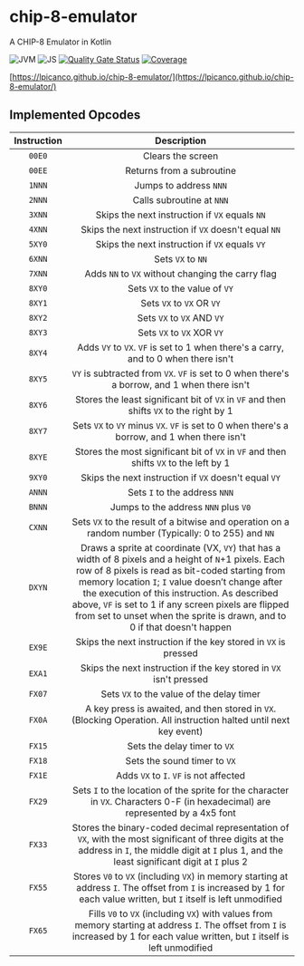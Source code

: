 # chip-8-emulator
A CHIP-8 Emulator in Kotlin

![JVM](https://github.com/lpicanco/chip-8-emulator/workflows/JVM/badge.svg)
![JS](https://github.com/lpicanco/chip-8-emulator/workflows/JS/badge.svg)
[![Quality Gate Status](https://sonarcloud.io/api/project_badges/measure?project=lpicanco-chip-8-emulator&metric=alert_status)](https://sonarcloud.io/dashboard?id=lpicanco-chip-8-emulator)
[![Coverage](https://sonarcloud.io/api/project_badges/measure?project=lpicanco-chip-8-emulator&metric=coverage)](https://sonarcloud.io/dashboard?id=lpicanco-chip-8-emulator)

[https://lpicanco.github.io/chip-8-emulator/](https://lpicanco.github.io/chip-8-emulator/)

## Implemented Opcodes
| Instruction | Description |
|:-----------:|:-----------:|
|   `00E0`    | Clears the screen | 
|   `00EE`    | Returns from a subroutine | 
|   `1NNN`    | Jumps to address `NNN` | 
|   `2NNN`    | Calls subroutine at `NNN` | 
|   `3XNN`    | Skips the next instruction if `VX` equals `NN` | 
|   `4XNN`    | Skips the next instruction if `VX` doesn't equal `NN` | 
|   `5XY0`    | Skips the next instruction if `VX` equals `VY` | 
|   `6XNN`    | Sets `VX` to `NN` | 
|   `7XNN`    | Adds `NN` to `VX` without changing the carry flag | 
|   `8XY0`    | Sets `VX` to the value of `VY` | 
|   `8XY1`    | Sets `VX` to `VX` OR `VY` | 
|   `8XY2`    | Sets `VX` to `VX` AND `VY` | 
|   `8XY3`    | Sets `VX` to `VX` XOR `VY` | 
|   `8XY4`    | Adds `VY` to `VX`. `VF` is set to 1 when there's a carry, and to 0 when there isn't | 
|   `8XY5`    | `VY` is subtracted from `VX`. `VF` is set to 0 when there's a borrow, and 1 when there isn't | 
|   `8XY6`    | Stores the least significant bit of `VX` in `VF` and then shifts `VX` to the right by 1 | 
|   `8XY7`    | Sets `VX` to `VY` minus `VX`. `VF` is set to 0 when there's a borrow, and 1 when there isn't | 
|   `8XYE`    | Stores the most significant bit of `VX` in `VF` and then shifts `VX` to the left by 1 | 
|   `9XY0`    | Skips the next instruction if `VX` doesn't equal `VY` | 
|   `ANNN`    | Sets `I` to the address `NNN` | 
|   `BNNN`    | Jumps to the address `NNN` plus `V0` | 
|   `CXNN`    | Sets `VX` to the result of a bitwise and operation on a random number (Typically: 0 to 255) and `NN` | 
|   `DXYN`    | Draws a sprite at coordinate (VX, `VY`) that has a width of 8 pixels and a height of `N`+1 pixels. Each row of 8 pixels is read as bit-coded starting from memory location `I`; `I` value doesn’t change after the execution of this instruction. As described above, `VF` is set to 1 if any screen pixels are flipped from set to unset when the sprite is drawn, and to 0 if that doesn't happen | 
|   `EX9E`    | Skips the next instruction if the key stored in `VX` is pressed | 
|   `EXA1`    | Skips the next instruction if the key stored in `VX` isn't pressed | 
|   `FX07`    | Sets `VX` to the value of the delay timer | 
|   `FX0A`    | A key press is awaited, and then stored in `VX`. (Blocking Operation. All instruction halted until next key event) | 
|   `FX15`    | Sets the delay timer to `VX` | 
|   `FX18`    | Sets the sound timer to `VX` | 
|   `FX1E`    | Adds `VX` to `I`. `VF` is not affected | 
|   `FX29`    | Sets `I` to the location of the sprite for the character in `VX`. Characters 0-F (in hexadecimal) are represented by a 4x5 font | 
|   `FX33`    | Stores the binary-coded decimal representation of `VX`, with the most significant of three digits at the address in `I`, the middle digit at `I` plus 1, and the least significant digit at `I` plus 2 | 
|   `FX55`    | Stores `V0` to `VX` (including `VX`) in memory starting at address `I`. The offset from `I` is increased by 1 for each value written, but `I` itself is left unmodified | 
|   `FX65`    | Fills `V0` to `VX` (including `VX`) with values from memory starting at address `I`. The offset from `I` is increased by 1 for each value written, but `I` itself is left unmodified | 
